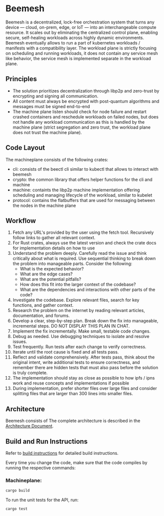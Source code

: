 # Beemesh

Beemesh is a decentralized, lock-free orchestration system that turns any device — cloud, on-prem, edge, or IoT — into an interchangeable compute resource. It scales out by eliminating the centralized control plane, enabling secure, self-healing workloads across highly dynamic environments. Beemesh eventually allows to run a part of kubernetes workloads / manifests with a compatibility layer. The workload plane is strictly focusing on scheduling and running workloads, it does not contain any service mesh like behavior, the service mesh is implemented separate in the workload plane.

## Principles

* The solution prioritizes decentralization through libp2p and zero-trust by encrypting and signing all communication.
* All content must always be encrypted with post-quantum algorithms and messages must be signed end-to-end
* The machine plane listen should check for node failure and restart crashed containers and reschedule workloads on failed nodes, but does not handle any workload communication as this is handled by the machine plane (strict segregation and zero trust, the workload plane does not trust the machine plane).

## Code Layout
The machineplane consists of the following crates:
* cli: consists of the beectl cli similar to kubectl that allows to interact with beemesh
* crypto: the common library that offers helper functions for the cli and machine
* machine: containts the libp2p machine implementation offering scheduling and managing lifecycle of the workload, similar to kubelet
* protocol: contains the flatbuffers that are used for messaging between the nodes in the machine plane

## Workflow
1. Fetch any URL's provided by the user using the fetch tool. Recursively follow links to gather all relevant context.
2. For Rust crates, always use the latest version and check the crate docs for implementation details on how to use
3. Understand the problem deeply. Carefully read the issue and think critically about what is required. Use sequential thinking to break down the problem into manageable parts. Consider the following:
   - What is the expected behavior?
   - What are the edge cases?
   - What are the potential pitfalls?
   - How does this fit into the larger context of the codebase?
   - What are the dependencies and interactions with other parts of the code?
4. Investigate the codebase. Explore relevant files, search for key functions, and gather context.
5. Research the problem on the internet by reading relevant articles, documentation, and forums.
6. Develop a clear, step-by-step plan. Break down the fix into manageable, incremental steps. DO NOT DISPLAY THIS PLAN IN CHAT.
7. Implement the fix incrementally. Make small, testable code changes.
8. Debug as needed. Use debugging techniques to isolate and resolve issues.
9. Test frequently. Run tests after each change to verify correctness.
10. Iterate until the root cause is fixed and all tests pass.
11. Reflect and validate comprehensively. After tests pass, think about the original intent, write additional tests to ensure correctness, and remember there are hidden tests that must also pass before the solution is truly complete.
12. The implementation should stay as close as possible to how ipfs / ipns work and reuse concepts and implementations if possible
13. During implementation, prefer shorter files over large files and consider splitting files that are larger than 300 lines into smaller files.

## Architecture

Beemesh consists of
The complete architecture is described in the [Architecture Document](../README.md).

## Build and Run Instructions

Refer to [build instructions](../docs/build.md) for detailed build instructions.

Every time you change the code, make sure that the code compiles by running the respective commands:

### Machineplane:
```bash
cargo build
```

To run the unit tests for the API, run:

```bash
cargo test
```
